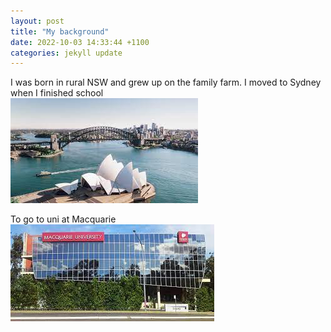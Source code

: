 ```yaml
---
layout: post
title: "My background"
date: 2022-10-03 14:33:44 +1100
categories: jekyll update
---
```


I was born in rural NSW and grew up on the family farm.
I moved to Sydney when I finished school \
![Sydney](/assets/sydney.jpg)

To go to uni at Macquarie \
![MacU](/assets/macU.jpg)
